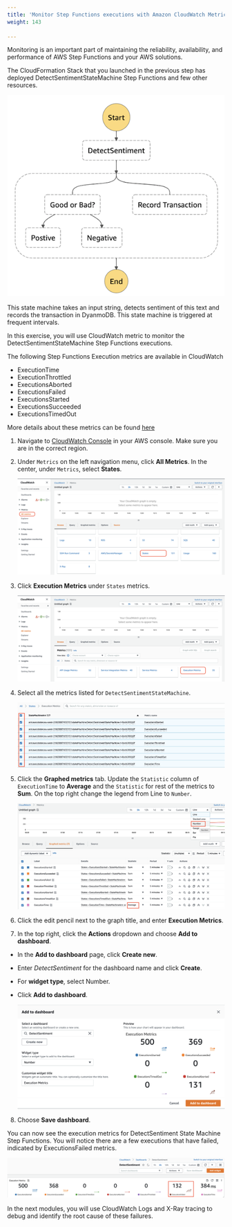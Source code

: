 ```yaml
---
title: 'Monitor Step Functions executions with Amazon CloudWatch Metrics'
weight: 143

---
```


Monitoring is an important part of maintaining the reliability, availability, and performance of AWS Step Functions and your AWS solutions. 

The CloudFormation Stack that you launched in the previous step has deployed DetectSentimentStateMachine Step Functions and few other resources.

   ![DetectSentiment State Machine](/static/img/module-12/state-machine.png)

This state machine takes an input string, detects sentiment of this text and records the transaction in DyanmoDB. This state machine is triggered at frequent intervals. 

In this exercise, you will use CloudWatch metric to monitor the DetectSentimentStateMachine Step Functions executions.

The following Step Functions Execution metrics are available in CloudWatch 
- ExecutionTime	
- ExecutionThrottled
- ExecutionsAborted	
- ExecutionsFailed	
- ExecutionsStarted	
- ExecutionsSucceeded	
- ExecutionsTimedOut

More details about these metrics can be found [here](https://docs.aws.amazon.com/step-functions/latest/dg/procedure-cw-metrics.html#cloudwatch-step-functions-execution-metrics)

1. Navigate to [CloudWatch Console](https://console.aws.amazon.com/cloudwatch/home) in your AWS console. Make sure you are in the correct region.

2. Under `Metrics` on the left navigation menu, click **All Metrics**. In the center, under `Metrics`, select **States**.

   ![CW All Metrics States](/static/img/module-12/cw-all-metrics-states.png)

3. Click **Execution Metrics** under `States` metrics.

   ![Execution Metrics](/static/img/module-12/cw-states-execution-metrics.png)

4. Select all the metrics listed for `DetectSentimentStateMachine`. 

   ![DetectSentiment Metrics](/static/img/module-12/cw-detect-sentiment-metrics.png)

5. Click the **Graphed metrics** tab. Update the `Statistic` column of `ExecutionTime` to **Average** and the `Statistic` for rest of the metrics to **Sum**. On the top right change the legend from Line to `Number`.

   ![Sum and Average](/static/img/module-12/cw-metrics-sum-avg.png)

6. Click the edit pencil next to the graph title, and enter **Execution Metrics**. 

7. In the top right, click the **Actions** dropdown and choose **Add to dashboard**.

-  In the **Add to dashboard** page, click **Create new**.
- Enter *DetectSentiment* for the dashboard name and click **Create**.
- For **widget type**, select Number.
- Click **Add to dashboard**.

   ![CW Metrics](/static/img/module-12/cw-add-dashboard.png)

8. Choose **Save dashboard**.

You can now see the execution metrics for DetectSentiment State Machine Step Functions. You will notice there are a few executions that have failed, indicated by ExecutionsFailed metrics.

   ![Dashboard Metrics](/static/img/module-12/cw-dashboard.png)

In the next modules, you will use CloudWatch Logs and X-Ray tracing to debug and identify the root cause of these failures.